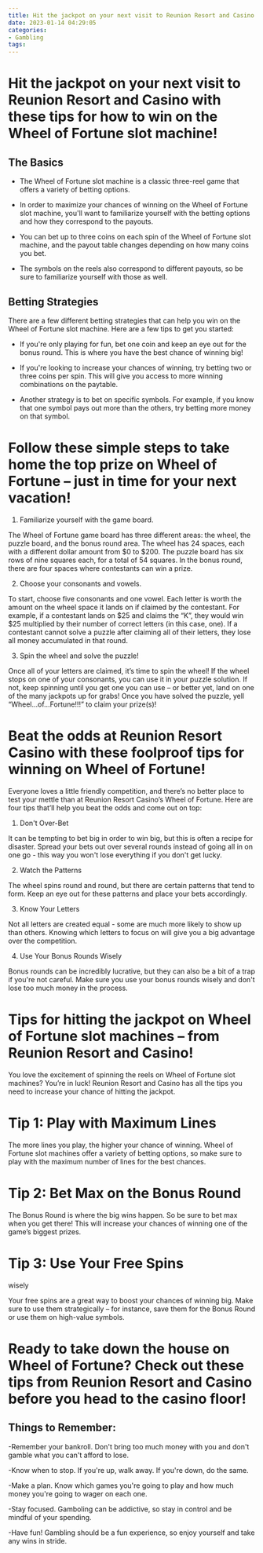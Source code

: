 ```yaml
---
title: Hit the jackpot on your next visit to Reunion Resort and Casino with these tips for how to win on the Wheel of Fortune slot machine!
date: 2023-01-14 04:29:05
categories:
- Gambling
tags:
---
```



#  Hit the jackpot on your next visit to Reunion Resort and Casino with these tips for how to win on the Wheel of Fortune slot machine!

## The Basics

- The Wheel of Fortune slot machine is a classic three-reel game that offers a variety of betting options.

- In order to maximize your chances of winning on the Wheel of Fortune slot machine, you'll want to familiarize yourself with the betting options and how they correspond to the payouts.

- You can bet up to three coins on each spin of the Wheel of Fortune slot machine, and the payout table changes depending on how many coins you bet.

- The symbols on the reels also correspond to different payouts, so be sure to familiarize yourself with those as well.

## Betting Strategies

There are a few different betting strategies that can help you win on the Wheel of Fortune slot machine. Here are a few tips to get you started:

- If you're only playing for fun, bet one coin and keep an eye out for the bonus round. This is where you have the best chance of winning big!

- If you're looking to increase your chances of winning, try betting two or three coins per spin. This will give you access to more winning combinations on the paytable.

- Another strategy is to bet on specific symbols. For example, if you know that one symbol pays out more than the others, try betting more money on that symbol.

#  Follow these simple steps to take home the top prize on Wheel of Fortune – just in time for your next vacation!

1. Familiarize yourself with the game board.

The Wheel of Fortune game board has three different areas: the wheel, the puzzle board, and the bonus round area. The wheel has 24 spaces, each with a different dollar amount from $0 to $200. The puzzle board has six rows of nine squares each, for a total of 54 squares. In the bonus round, there are four spaces where contestants can win a prize.

2. Choose your consonants and vowels.

To start, choose five consonants and one vowel. Each letter is worth the amount on the wheel space it lands on if claimed by the contestant. For example, if a contestant lands on $25 and claims the “K”, they would win $25 multiplied by their number of correct letters (in this case, one). If a contestant cannot solve a puzzle after claiming all of their letters, they lose all money accumulated in that round.

3. Spin the wheel and solve the puzzle!

Once all of your letters are claimed, it’s time to spin the wheel! If the wheel stops on one of your consonants, you can use it in your puzzle solution. If not, keep spinning until you get one you can use – or better yet, land on one of the many jackpots up for grabs! Once you have solved the puzzle, yell “Wheel…of…Fortune!!!” to claim your prize(s)!

#  Beat the odds at Reunion Resort Casino with these foolproof tips for winning on Wheel of Fortune!

Everyone loves a little friendly competition, and there’s no better place to test your mettle than at Reunion Resort Casino’s Wheel of Fortune. Here are four tips that’ll help you beat the odds and come out on top:

1. Don't Over-Bet

It can be tempting to bet big in order to win big, but this is often a recipe for disaster. Spread your bets out over several rounds instead of going all in on one go - this way you won't lose everything if you don't get lucky.

2. Watch the Patterns

The wheel spins round and round, but there are certain patterns that tend to form. Keep an eye out for these patterns and place your bets accordingly.

3. Know Your Letters

Not all letters are created equal - some are much more likely to show up than others. Knowing which letters to focus on will give you a big advantage over the competition.

4. Use Your Bonus Rounds Wisely

Bonus rounds can be incredibly lucrative, but they can also be a bit of a trap if you're not careful. Make sure you use your bonus rounds wisely and don't lose too much money in the process.

#  Tips for hitting the jackpot on Wheel of Fortune slot machines – from Reunion Resort and Casino!

You love the excitement of spinning the reels on Wheel of Fortune slot machines? You’re in luck! Reunion Resort and Casino has all the tips you need to increase your chance of hitting the jackpot.

# Tip 1: Play with Maximum Lines

The more lines you play, the higher your chance of winning. Wheel of Fortune slot machines offer a variety of betting options, so make sure to play with the maximum number of lines for the best chances.

# Tip 2: Bet Max on the Bonus Round

The Bonus Round is where the big wins happen. So be sure to bet max when you get there! This will increase your chances of winning one of the game’s biggest prizes.

# Tip 3: Use Your Free Spins
 wisely

Your free spins are a great way to boost your chances of winning big. Make sure to use them strategically – for instance, save them for the Bonus Round or use them on high-value symbols.

#  Ready to take down the house on Wheel of Fortune? Check out these tips from Reunion Resort and Casino before you head to the casino floor!

## Things to Remember:

-Remember your bankroll. Don't bring too much money with you and don't gamble what you can't afford to lose.

-Know when to stop. If you're up, walk away. If you're down, do the same.

-Make a plan. Know which games you're going to play and how much money you're going to wager on each one.

-Stay focused. Gamboling can be addictive, so stay in control and be mindful of your spending.

-Have fun! Gambling should be a fun experience, so enjoy yourself and take any wins in stride.
